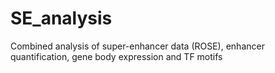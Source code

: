 # SE_analysis
Combined analysis of super-enhancer data (ROSE), enhancer quantification, gene body expression and TF motifs
